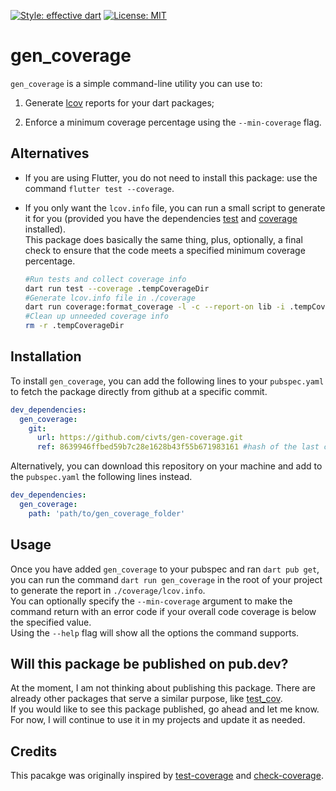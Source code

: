 [![Style: effective dart](https://img.shields.io/badge/style-effective%20dart-47bef3)](https://github.com/tenhobi/effective_dart)
[![License: MIT](https://img.shields.io/badge/license-MIT-blue.svg)](https://opensource.org/licenses/MIT)

# gen_coverage

`gen_coverage` is a simple command-line utility you can use to:

1.  Generate [lcov](https://github.com/linux-test-project/lcov) reports for your
    dart packages;

1.  Enforce a minimum coverage percentage using the `--min-coverage` flag.

## Alternatives

- If you are using Flutter, you do not need to install this package: use the
  command `flutter test --coverage`.

- If you only want the `lcov.info` file, you can run a small script to generate
  it for you (provided you have the dependencies
  [test](https://pub.dev/packages/test) and
  [coverage](https://pub.dev/packages/coverage) installed).  
  This package does basically the same thing, plus, optionally, a final check to
  ensure that the code meets a specified minimum coverage percentage.
  ```bash
  #Run tests and collect coverage info
  dart run test --coverage .tempCoverageDir
  #Generate lcov.info file in ./coverage
  dart run coverage:format_coverage -l -c --report-on lib -i .tempCoverageDir --packages .packages -o coverage/lcov.info
  #Clean up unneeded coverage info
  rm -r .tempCoverageDir
  ```

## Installation

To install `gen_coverage`, you can add the following lines to your
`pubspec.yaml` to fetch the package directly from github at a specific commit.

```yaml
dev_dependencies:
  gen_coverage:
    git:
      url: https://github.com/civts/gen-coverage.git
      ref: 8639946ffbed59b7c28e1628b43f55b671983161 #hash of the last commit you want to fetch
```

Alternatively, you can download this repository on your machine and add to the
`pubspec.yaml` the following lines instead.

```yaml
dev_dependencies:
  gen_coverage:
    path: 'path/to/gen_coverage_folder'
```

## Usage

Once you have added `gen_coverage` to your pubspec and ran `dart pub get`, you
can run the command `dart run gen_coverage` in the root of your project to
generate the report in `./coverage/lcov.info`.  
You can optionally specify the `--min-coverage` argument to make the command
return with an error code if your overall code coverage is below the specified
value.  
Using the `--help` flag will show all the options the command supports.

## Will this package be published on pub.dev?

At the moment, I am not thinking about publishing this package. There are
already other packages that serve a similar purpose, like
[test_cov](https://pub.dev/packages/test_cov).  
If you would like to see this package published, go ahead and let me know.  
For now, I will continue to use it in my projects and update it as needed.

## Credits

This pacakge was originally inspired by
[test-coverage](https://github.com/pulyaevskiy/test-coverage) and
[check-coverage](https://github.com/f3ath/check-coverage).
